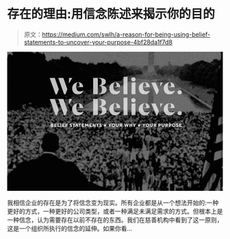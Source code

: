 # 存在的理由:用信念陈述来揭示你的目的

> 原文：<https://medium.com/swlh/a-reason-for-being-using-belief-statements-to-uncover-your-purpose-4bf28da1f7d8>

![](img/094433c8529c3338616305a955c89f5c.png)

我相信企业的存在是为了将信念变为现实。所有企业都是从一个想法开始的:一种更好的方式，一种更好的公司类型，或者一种满足未满足需求的方式。但根本上是一种信念，认为需要存在以前不存在的东西。我们在慈善机构中看到了这一原则，这是一个组织所执行的信念的延伸。如果你看…
